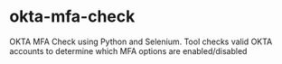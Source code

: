 # okta-mfa-check
OKTA MFA Check using Python and Selenium. Tool checks valid OKTA accounts to determine which MFA options are enabled/disabled
